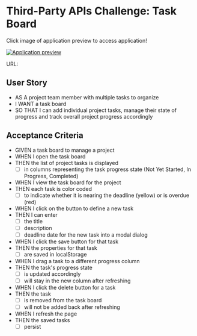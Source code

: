 # Third-Party APIs Challenge: Task Board

Click image of application preview to access application!

[![Application preview](<preview placeholder>)](<link placeholder>)

URL: [<link placeholder>](<link_placeholder>)
## User Story

* AS A project team member with multiple tasks to organize
* I WANT a task board 
* SO THAT I can add individual project tasks, manage their state of progress and track overall project progress accordingly

## Acceptance Criteria

* GIVEN a task board to manage a project
* WHEN I open the task board
* THEN the list of project tasks is displayed
    - [ ] in columns representing the task progress state (Not Yet Started, In Progress, Completed)
* WHEN I view the task board for the project
* THEN each task is color coded
    - [ ] to indicate whether it is nearing the deadline (yellow) or is overdue (red)
* WHEN I click on the button to define a new task
* THEN I can enter
    - [ ] the title
    - [ ] description
    - [ ] deadline date for the new task into a modal dialog
* WHEN I click the save button for that task
* THEN the properties for that task
    - [ ] are saved in localStorage
* WHEN I drag a task to a different progress column
* THEN the task's progress state
    - [ ] is updated accordingly
    - [ ] will stay in the new column after refreshing
* WHEN I click the delete button for a task
* THEN the task
    - [ ] is removed from the task board
    - [ ] will not be added back after refreshing
* WHEN I refresh the page
* THEN the saved tasks
    - [ ] persist
